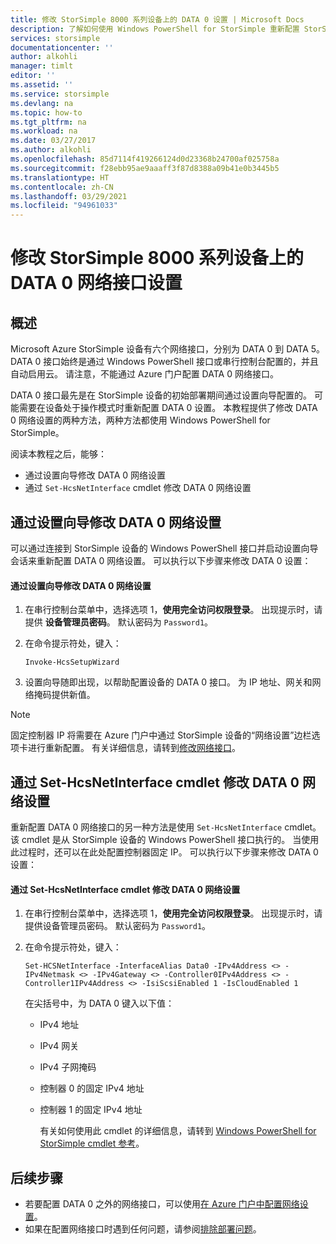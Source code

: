```yaml
---
title: 修改 StorSimple 8000 系列设备上的 DATA 0 设置 | Microsoft Docs
description: 了解如何使用 Windows PowerShell for StorSimple 重新配置 StorSimple 设备上的 DATA 0 网络接口。
services: storsimple
documentationcenter: ''
author: alkohli
manager: timlt
editor: ''
ms.assetid: ''
ms.service: storsimple
ms.devlang: na
ms.topic: how-to
ms.tgt_pltfrm: na
ms.workload: na
ms.date: 03/27/2017
ms.author: alkohli
ms.openlocfilehash: 85d7114f419266124d0d23368b24700af025758a
ms.sourcegitcommit: f28ebb95ae9aaaff3f87d8388a09b41e0b3445b5
ms.translationtype: HT
ms.contentlocale: zh-CN
ms.lasthandoff: 03/29/2021
ms.locfileid: "94961033"
---
```

# <a name="modify-the-data-0-network-interface-settings-on-your-storsimple-8000-series-device"></a>修改 StorSimple 8000 系列设备上的 DATA 0 网络接口设置

## <a name="overview"></a>概述

Microsoft Azure StorSimple 设备有六个网络接口，分别为 DATA 0 到 DATA 5。 DATA 0 接口始终是通过 Windows PowerShell 接口或串行控制台配置的，并且自动启用云。 请注意，不能通过 Azure 门户配置 DATA 0 网络接口。

DATA 0 接口最先是在 StorSimple 设备的初始部署期间通过设置向导配置的。 可能需要在设备处于操作模式时重新配置 DATA 0 设置。 本教程提供了修改 DATA 0 网络设置的两种方法，两种方法都使用 Windows PowerShell for StorSimple。

阅读本教程之后，能够：

* 通过设置向导修改 DATA 0 网络设置
* 通过 `Set-HcsNetInterface` cmdlet 修改 DATA 0 网络设置

## <a name="modify-data-0-network-settings-through-setup-wizard"></a>通过设置向导修改 DATA 0 网络设置
可以通过连接到 StorSimple 设备的 Windows PowerShell 接口并启动设置向导会话来重新配置 DATA 0 网络设置。 可以执行以下步骤来修改 DATA 0 设置：

#### <a name="to-modify-data-0-network-settings-through-setup-wizard"></a>通过设置向导修改 DATA 0 网络设置
1. 在串行控制台菜单中，选择选项 1，**使用完全访问权限登录**。 出现提示时，请提供 **设备管理员密码**。 默认密码为 `Password1`。
2. 在命令提示符处，键入：
   
    `Invoke-HcsSetupWizard`
3. 设置向导随即出现，以帮助配置设备的 DATA 0 接口。 为 IP 地址、网关和网络掩码提供新值。

> [!NOTE]
> 固定控制器 IP 将需要在 Azure 门户中通过 StorSimple 设备的“网络设置”边栏选项卡进行重新配置。 有关详细信息，请转到[修改网络接口](storsimple-8000-modify-device-config.md#modify-network-interfaces)。

## <a name="modify-data-0-network-settings-through-set-hcsnetinterface-cmdlet"></a>通过 Set-HcsNetInterface cmdlet 修改 DATA 0 网络设置
重新配置 DATA 0 网络接口的另一种方法是使用 `Set-HcsNetInterface` cmdlet。 该 cmdlet 是从 StorSimple 设备的 Windows PowerShell 接口执行的。 当使用此过程时，还可以在此处配置控制器固定 IP。 可以执行以下步骤来修改 DATA 0 设置： 

#### <a name="to-modify-data-0-network-settings-through-the-set-hcsnetinterface-cmdlet"></a>通过 Set-HcsNetInterface cmdlet 修改 DATA 0 网络设置
1. 在串行控制台菜单中，选择选项 1，**使用完全访问权限登录**。 出现提示时，请提供设备管理员密码。 默认密码为 `Password1`。
2. 在命令提示符处，键入：
   
    `Set-HCSNetInterface -InterfaceAlias Data0 -IPv4Address <> -IPv4Netmask <> -IPv4Gateway <> -Controller0IPv4Address <> -Controller1IPv4Address <> -IsiScsiEnabled 1 -IsCloudEnabled 1`
   
    在尖括号中，为 DATA 0 键入以下值：
   
   * IPv4 地址
   * IPv4 网关
   * IPv4 子网掩码
   * 控制器 0 的固定 IPv4 地址
   * 控制器 1 的固定 IPv4 地址
     
     有关如何使用此 cmdlet 的详细信息，请转到 [Windows PowerShell for StorSimple cmdlet 参考](/previous-versions/windows/powershell-scripting/dn688161(v=wps.630))。

## <a name="next-steps"></a>后续步骤
* 若要配置 DATA 0 之外的网络接口，可以使用[在 Azure 门户中配置网络设置](storsimple-8000-modify-device-config.md)。 
* 如果在配置网络接口时遇到任何问题，请参阅[排除部署问题](./storsimple-8000-troubleshoot-deployment.md)。